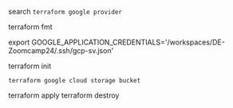 search `terraform google provider`

terraform fmt

export GOOGLE_APPLICATION_CREDENTIALS='/workspaces/DE-Zoomcamp24/.ssh/gcp-sv.json'


 terraform init

 `terraform google cloud storage bucket`

 terraform apply
 terraform destroy